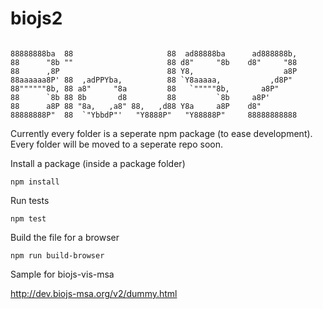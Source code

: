 biojs2
======

```

88888888ba  88                     88  ad88888ba      ad888888b,  
88      "8b ""                     88 d8"     "8b    d8"     "88  
88      ,8P                        88 Y8,                    a8P  
88aaaaaa8P' 88  ,adPPYba,          88 `Y8aaaaa,           ,d8P"   
88""""""8b, 88 a8"     "8a         88   `"""""8b,       a8P"      
88      `8b 88 8b       d8         88         `8b     a8P'        
88      a8P 88 "8a,   ,a8" 88,   ,d88 Y8a     a8P    d8"          
88888888P"  88  `"YbbdP"'   "Y8888P"   "Y88888P"     88888888888 

 ```

Currently every folder is a seperate npm package (to ease development). Every folder will be moved to a seperate repo soon.

Install a package (inside a package folder)

```
npm install
```


Run tests

```
npm test
```

Build the file for a browser

```
npm run build-browser
```




Sample for biojs-vis-msa

http://dev.biojs-msa.org/v2/dummy.html

